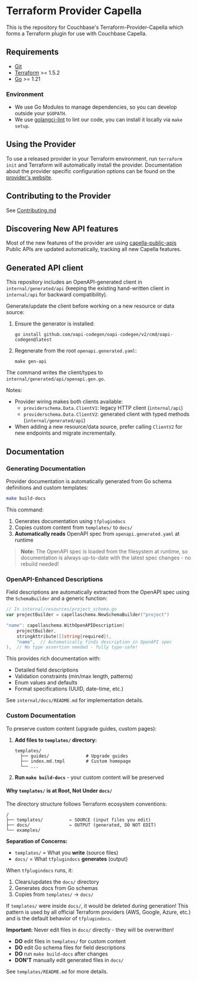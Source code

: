 # Terraform Provider Capella 

This is the repository for Couchbase's Terraform-Provider-Capella which forms a Terraform plugin for use with Couchbase Capella.

## Requirements

- [Git](https://git-scm.com/)
- [Terraform](https://www.terraform.io/downloads.html) >= 1.5.2
- [Go](https://golang.org/doc/install) >= 1.21

### Environment

- We use Go Modules to manage dependencies, so you can develop outside your `$GOPATH`.
- We use [golangci-lint](https://github.com/golangci/golangci-lint) to lint our code, you can install it locally via `make setup`.

## Using the Provider

To use a released provider in your Terraform environment, run `terraform init` and Terraform will automatically install the provider.
Documentation about the provider specific configuration options can be found on the [provider's website](https://developer.hashicorp.com/terraform/language/providers).

## Contributing to the Provider
See [Contributing.md](https://github.com/couchbasecloud/terraform-provider-couchbase-capella/blob/main/CONTRIBUTING.md)

## Discovering New API features

Most of the new features of the provider are using [capella-public-apis](https://docs.couchbase.com/cloud/management-api-guide/management-api-intro.html)
Public APIs are updated automatically, tracking all new Capella features.

## Generated API client

This repository includes an OpenAPI-generated client in `internal/generated/api` (keeping the existing hand-written client in `internal/api` for backward compatibility).

Generate/update the client before working on a new resource or data source:

1) Ensure the generator is installed:

   `go install github.com/oapi-codegen/oapi-codegen/v2/cmd/oapi-codegen@latest`

2) Regenerate from the root `openapi.generated.yaml`:

   `make gen-api`

The command writes the client/types to `internal/generated/api/openapi.gen.go`.

Notes:
- Provider wiring makes both clients available:
  - `providerschema.Data.ClientV1`: legacy HTTP client (`internal/api`)
  - `providerschema.Data.ClientV2`: generated client with typed methods (`internal/generated/api`)
- When adding a new resource/data source, prefer calling `ClientV2` for new endpoints and migrate incrementally.

## Documentation

### Generating Documentation

Provider documentation is automatically generated from Go schema definitions and custom templates:

```bash
make build-docs
```

This command:
1. Generates documentation using `tfplugindocs`
2. Copies custom content from `templates/` to `docs/`
3. **Automatically reads** OpenAPI spec from `openapi.generated.yaml` at runtime

> **Note:** The OpenAPI spec is loaded from the filesystem at runtime, so documentation is always up-to-date with the latest spec changes - no rebuild needed!

### OpenAPI-Enhanced Descriptions

Field descriptions are automatically extracted from the OpenAPI spec using the `SchemaBuilder` and a generic function:

```go
// In internal/resources/project_schema.go
var projectBuilder = capellaschema.NewSchemaBuilder("project")

"name": capellaschema.WithOpenAPIDescription(
    projectBuilder,
    stringAttribute([]string{required}),
    "name",  // Automatically finds description in OpenAPI spec
),  // No type assertion needed - fully type-safe!
```

This provides rich documentation with:
- Detailed field descriptions
- Validation constraints (min/max length, patterns)
- Enum values and defaults
- Format specifications (UUID, date-time, etc.)

See `internal/docs/README.md` for implementation details.

### Custom Documentation

To preserve custom content (upgrade guides, custom pages):

1. **Add files to `templates/` directory:**
   ```
   templates/
     ├── guides/              # Upgrade guides
     ├── index.md.tmpl        # Custom homepage
     └── ...
   ```

2. **Run `make build-docs`** - your custom content will be preserved

#### Why `templates/` is at Root, Not Under `docs/`

The directory structure follows Terraform ecosystem conventions:

```
/
├── templates/          ← SOURCE (input files you edit)
├── docs/               ← OUTPUT (generated, DO NOT EDIT)
└── examples/
```

**Separation of Concerns:**
- `templates/` = What you **write** (source files)
- `docs/` = What `tfplugindocs` **generates** (output)

When `tfplugindocs` runs, it:
1. Clears/updates the `docs/` directory
2. Generates docs from Go schemas
3. Copies from `templates/` → `docs/`

If `templates/` were inside `docs/`, it would be deleted during generation! This pattern is used by all official Terraform providers (AWS, Google, Azure, etc.) and is the default behavior of `tfplugindocs`.

**Important:** Never edit files in `docs/` directly - they will be overwritten!

- **DO** edit files in `templates/` for custom content
- **DO** edit Go schema files for field descriptions  
- **DO** run `make build-docs` after changes
- **DON'T** manually edit generated files in `docs/`

See `templates/README.md` for more details.
